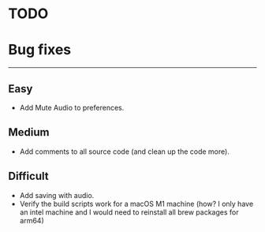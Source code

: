 TODO
====

# Bug fixes
-----------

## Easy

- Add Mute Audio to preferences.

## Medium

- Add comments to all source code (and clean up the code more).

## Difficult

- Add saving with audio.
- Verify the build scripts work for a macOS M1 machine
  (how? I only have an intel machine and I would need to reinstall all
   brew packages for arm64)
